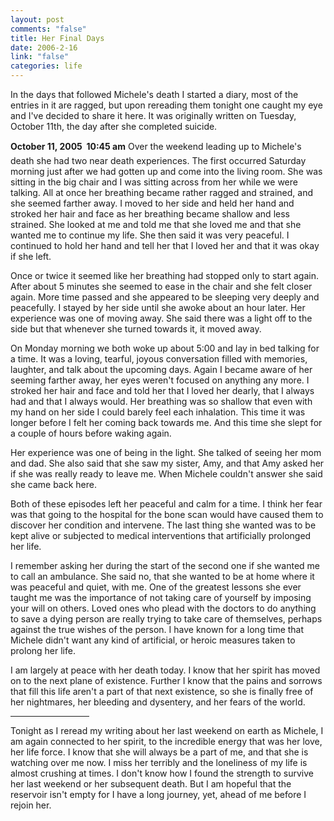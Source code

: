 ```yaml
--- 
layout: post
comments: "false"
title: Her Final Days
date: 2006-2-16
link: "false"
categories: life
---
```

In the days that followed Michele's death I started a diary, most of the entries in it are ragged, but upon rereading them tonight one caught my eye and I've decided to share it here. It was originally written on Tuesday, October 11th, the day after she completed suicide.

<strong>October 11, 2005  10:45 am</strong>
Over the weekend leading up to Michele's death she had two near death experiences. The first occurred Saturday morning just after we had gotten up and come into the living room. She was sitting in the big chair and I was sitting across from her while we were talking. All at once her breathing became rather ragged and strained, and she seemed farther away. I moved to her side and held her hand and stroked her hair and face as her breathing became shallow and less strained. She looked at me and told me that she loved me and that she wanted me to continue my life. She then said it was very peaceful. I continued to hold her hand and tell her that I loved her and that it was okay if she left.

Once or twice it seemed like her breathing had stopped only to start again. After about 5 minutes she seemed to ease in the chair and she felt closer again. More time passed and she appeared to be sleeping very deeply and peacefully. I stayed by her side until she awoke about an hour later. Her experience was one of moving away. She said there was a light off to the side but that whenever she turned towards it, it moved away.

On Monday morning we both woke up about 5:00 and lay in bed talking for a time. It was a loving, tearful, joyous conversation filled with memories, laughter, and talk about the upcoming days. Again I became aware of her seeming farther away, her eyes weren't focused on anything any more. I stroked her hair and face and told her that I loved her dearly, that I always had and that I always would. Her breathing was so shallow that even with my hand on her side I could barely feel each inhalation. This time it was longer before I felt her coming back towards me. And this time she slept for a couple of hours before waking again.

Her experience was one of being in the light. She talked of seeing her mom and dad. She also said that she saw my sister, Amy, and that Amy asked her if she was really ready to leave me. When Michele couldn't answer she said she came back here.

Both of these episodes left her peaceful and calm for a time. I think her fear was that going to the hospital for the bone scan would have caused them to discover her condition and intervene. The last thing she wanted was to be kept alive or subjected to medical interventions that artificially prolonged her life.

I remember asking her during the start of the second one if she wanted me to call an ambulance. She said no, that she wanted to be at home where it was peaceful and quiet, with me. One of the greatest lessons she ever taught me was the importance of not taking care of yourself by imposing your will on others. Loved ones who plead with the doctors to do anything to save a dying person are really trying to take care of themselves, perhaps against the true wishes of the person. I have known for a long time that Michele didn't want any kind of artificial, or heroic measures taken to prolong her life.

I am largely at peace with her death today. I know that her spirit has moved on to the next plane of existence. Further I know that the pains and sorrows that fill this life aren't a part of that next existence, so she is finally free of her nightmares, her bleeding and dysentery, and her fears of the world.

<hr width="25%" />Tonight as I reread my writing about her last weekend on earth as Michele, I am again connected to her spirit, to the incredible energy that was her love, her life force. I know that she will always be a part of me, and that she is watching over me now. I miss her terribly and the loneliness of my life is almost crushing at times. I don't know how I found the strength to survive her last weekend or her subsequent death. But I am hopeful that the reservoir isn't empty for I have a long journey, yet, ahead of me before I rejoin her.
